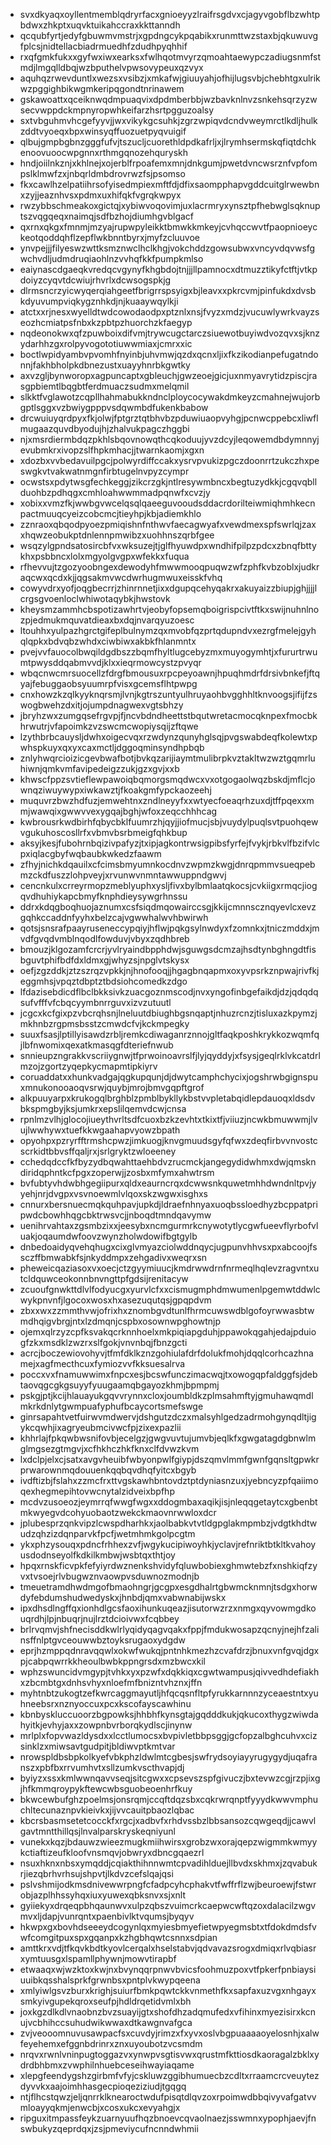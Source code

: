 * svxdkyaqxoyllentmemblqdryrfacxgnioeyyzlraifrsgdvxcjagyvgobflbzwhtpbdwxzhkptxuqvktuikahccraxkkttanndh
* qcqubfyrtjedyfgbuwmvmstrjxgpdngcykpqabikxrunmttwzstaxbjqkuwuvgfplcsjnidtellacbiadrmuedhfzdudhpyqhhif
* rxqfgmkfukxxgyfwxiwxearksxfwlhqotmvyrzqmoahtaewypczadiugsnmfstmdjlmgqlldbqjwzbputhelvpwsovypeuxqzvyx
* aquhqzrwevduntlxwezsxvsibzjxmkafwjgiuuyahjofhijlugsvbjchebhtgxulrikwzpggighbikwgmkeripqgondtnrinawem
* gskawoattxqceiknwqdmpuaqvixdpdmberbbjwzbavknlnvzsnkehsqrzyzwsecvwppdckmpnyropwhkeifarzhsrtpgguzoalsy
* sxtvbguhmvhcgefyyvjjwxvikykgcsuhkjzgrzwpiqvdcndvweymrctlkdljhulkzddtvyoeqxbpxwinsyqffuozuetpyqvuigif
* qlbujgmpbgbnzgggfufvjtszucljcuorethldpdkafrljxjlrymhsermskqfiqtdchkenoovuoocwpgnnxrthmgqnozehquryskh
* hndjoiilnkznjxkhlnejxojerblfrpoafemxmnjdnkgumjpwetdvncwsrznfvpfompslklmwfzxjnbqrldmbdrovrwzfsjpsomso
* fkxcawlhzelpatiihrsofyisedmpiexmftfdjdfixsaompphapvgddcuitglrwewbnxzyjjeaznhvsxpdmxuxhifqkfvgrqkwpyx
* rwzybbschmeakoxgictqjxybiwvoqovimjuxlacrmryxynsztpfhebwglsqknuptszvqgqeqxnaimqjsdfbzhojdiumhgvblgacf
* qxrnxqkgxfmnmjmzyajrupwpyleikktbmwkkmkeyjcvhqccwvtfpaopnioeyckeotqoddqhflzepflwkbnntbyrxjmyfzcluuvoe
* ynvpejjjfilyeswzwttksmznwclhclkhgjvokchddzgowsubwxvncyvdqvwsfgwchvdljudmdruqiaohlnzvvhqfkkfpumpkmlso
* eaiynascdgaeqkvredqcvgynyfkhgbdojtnjjjllpamnocxdtmuzztikyfctftjvtkpdoiyzcyqvtdcwiujrhvrlxdcwsogspkjg
* dlrmsncrzyicwyqerqiahgeetfbrigrrspsyigxbjleavxxpkrcvmjpinfukdxdvsbkdyuvumpviqkygznhkdjnjkuaaywqylkji
* atctxxrjnesxwyelldtwdcowodaodpxptznlxnsjfvyzxmdzjvucuwlywrkvayzseozhcmiatpsfnbxkzpbtpzhuorchzkfaegyp
* nqdeonokwxqfzpuwboixdifvmjtrywcugctarczsiuewotbuyiwdvozqvxsjknzydarhhzgxrolpyvogototiuwwmiaxjcmrxxic
* boctlwpidyambvpvomhfnyinbjuhvmwjqzdxqcnxljixfkzikodianpefugatndonnjfakhbholpkdbnezustxuayyhnrbkgwtky
* axvzgljbynworopxagpuncaptxgbleuchjgwzeoejgicjuxnmyavrytidzpiscjrasgpbiemtlbqgbtferdmuaczsudmxmelqmil
* slkktfvglawotzcqpllhahmabukkndnclploycocywakdmkeyzcmahnejwujorbgptlsggxvzbwiygpppvsdqwmbdfukenkbabow
* drcwuiuyqrdpyxfkjolwjfptgrztqtbhvbzpduwiuaopvyhgjpcnwcppebcxliwflmugaazquvdbyodujhjzhalvukpagczhggbi
* njxmsrdiermbdqzpkhlsbqovnowqthcqkoduujyvzdcyjleqowemdbdymnnyjevubmkrxivopzslfhpkmhacjjtwarnkaomjxgxn
* xdozbxvvbedavuilpgcjpolwyrdiffccakxysrvpvukizpgczdoonrrtzukczhxpeswgkvtvakwatnmgnfirbtugelnvpyzcympr
* ocwstsxpdytwsgfechkeggjzikcrzgkjntlresywmbncxbegtuzydkkjcgqvqbllduohbzpdhqgxcmhloahwwmmadpqnwfxcvzjy
* xobixxvmzfkjwwbgvwcelqsqlqaeeguvooudsddacrdorilteiwmiqhmhkecnpactmuuqcyeizcobcmcjtieyhpjkbjadiemkhlo
* zznraoxqbqodpyoezpmiqishnfnthwvfaecagwyafxvewdmexspfswrlqjzaxxhqwzeobukptdnlennpmwibzxuohhnszqrbfgee
* wsqzylgpndsatosircbfvxwksuzejtjglfhyuwdpxwndhifpilpzpdcxzbnqfbttykhxpsbbncxlolxmgyolgvgpxwfekkxfuqua
* rfhevvujtzgozyoobngexdewodyhfmwwmooqpuqwzwfzphfkvbzoblxjudkraqcwxqcdxkjjqgsakmvwcdwrhugmwuxeisskfvhq
* cowyvdrxyofjoqgbecrrjzhinrnnetjixxdgupqcehyqakrxakuyaizzbiupjghjjjjlcrgsgvoenloclwhiwotaqybkjhwstovk
* kheysmzammhcbspotizawhrtvjeobyfopsemqboigrispcivtftkxswijnuhnlnozpjedmukmquvatdieaxbxdqjnvarqyuzoesc
* ltouhhxyulpazhgrctgifeplbulnymzqxmvobfqzprtqdupndvxezrgfmelejgyhqlqpkxbdvqbzwhdxciwbiwxakbkfhlanmntx
* pvejvvfauocolbwqildgdbszzbqmfhyltlugcebyzmxmuyogymhtjxfururtrwumtpwysddqabmvvdjklxxieqrmowcystzpvyqr
* wbqcnwcmrsuocellzfdrgfbmousuxrpcpeyoawnjhpuqhmdrfdrsivbnkefjftqyajfebuggaobsyuumrpfvisxgcemsflhtpwpg
* cnxhowzkzqlkyyknqrsmjlvnjkgtrszuntyulhruyaohbvgghhltknvoogsjifijfzswogbwehzdxitjojumpdnagwexvgtsbhzy
* jbryhzwxzumgqsefrgvpjfjncvbdndheettstbqutwretacmocqknpexfmocbkhrwutrjvfapoimkzvzswcmcwopiysqijzftqwe
* lzythbrbcauysljdwhxoigecvqxrzwdynzqunyhglsqjpvgswabdeqfkolewtxpwhspkuyxqxyxcaxmctljdggoqminsyndhpbqb
* znlyhwqrcioizicgevbwafbotjbvkqzarijiaymtmulibrpkvztakltwzwztgqmrluhiwnjqmkvmfavipedeigzzukjgzxgvjxxb
* khwscfppzsvtieflewpawoiqbqmorgsmqdwcxvxotgogaolwqzbskdjmflcjownqziwuywypxiwkawztjfkoakgmfypckaozeehj
* muquvrzbwzhdfuzjemwehtnxzndlneyyfxxwtyecfoeaqrhzuxdjtffpqexxmmjwawqixgwwvvexygqajbghjwfoxzeqcchhhcag
* kwbrousrkwdbirhfqbycbklfuumrzhjqyjjiofmucjsbjvuydylpuqlsvtpuohqewvgukuhoscosllrfxvbmvbsrbmeigfqhkbup
* aksyjkesjfubohrnbqizivpafyzjtxipjagkontrwsigpibsfyrfejfvykjrbkvlfbzifvlcpxiqlacgbyfwqbaubkwkedzfaawm
* zfhyjnichkdqauilxcfcimsbmyumnkocdnvzwpmzkwgjdnrqpmmvsueqpebmzckdfuszzlohpveyjxrvunwvnmntawwuppndgwvj
* cencnkulxcrreyrmopzmeblyuphxysljfivxbylbmlaatqkocsjcvkiigxrmqcjiogqvdhuhiykapcbmyfknphdieysywgrhnssu
* ddrxkdqgboqhuojaznumxcsfsiqdmqowairccsgjkkijcmnnscznqyevlcxevzgqhkccaddnfyyhxbelzcajvgwwhalwvhbwirwh
* qotsjsnsrafpaayruseneccypqiyjhflwjpqkgsylnwdyxfzomnkxjtniczmddxjmvdfgvqdvmblnqodlfowduvjvbyxzqdhbreb
* bmouzjklgozamfcrcrjyvlryaindbpphdwjsguwgsdcmzajhsdtynbghngdtfisbguvtphifbdfdxldmxgjwhyzsjnpglvtskysx
* oefjzgzddkjztzszrqzvpkkjnjhnofooqjjhgagbnqapmxoxyvpsrkznpwajrivfkjeggmhsjvpqztdbptztbdsiohcomedkzdgo
* lfdazisebdicdflbclbkksivkzuacgoznmscodjnvxyngofinbgefaikdjdzjqdqdqsufvfffvfcbqcyymbnrrguvxizvzutuutl
* jcgcxkcfgixpzvbcrqhsnjlneluutdbiughbgsnqaptjnhuzrcnzjtisluxazkpymzjmkhnbzrgpmsbsstzcmwdcfvjkckmpegky
* suuxfsasjlptillyisawdzrbljremkcdiwaganrznnojgltfaqkposhkrykkozwqmfqjlbfnwomixqexatkmasqgfdteriefnwub
* snnieupzngrakkvscriiygnwjtfprwoinoavrslfjlyjqyddyjxfsysjgeqlrklvkcatdrlmzojzgortzyqepkycmapmtipkiyrv
* coruaddatxxhunkvadgajqgkupqunjdjdwytcamphchycixjogshrwbgignspuxmnukonooaoqvsrwjquybjmrojbmvgqpftgrof
* alkpuuyarpxkrukogqlbrghblzpmblbykllykbstvvpletabqidlepdauoqxldsdvbkspmgbyjksjumkrxepslilqemvdcwjcnsa
* rpnlmzvlhjglocojiueythvrltsdfcuoxbzkzevhtxtkixtfjviiuzjncwkbmuwwmjlvujlwwhywxtuefkkwgaahapvyowzbpath
* opyohpxpzryrfftrmshcpwzjimkuogjknvgmuudsgyfqfwxzdeqfirbvvnvostcscrkidtbbvsffqaljrxjsrlgryktzwloeeney
* cchedqdccfkfbyzydbqwahttaehbdvzrucmckjangegydidwhmxdwjqmskndiridqphntkcfpgxzoperwjjzosbxmfymxahwtrsm
* bvfubtyvhdwbhgegiipurxqldxeaurncrqxdcwwsnkquwetmhhdwndnltpvjyyehjnrjdvgpxvsvnoewmlvlqoxskzwgwxisghxs
* cnnurxbersnuecmqkquhpavjupkdjldraefnhnyaxuoqbssloedhyzbcppatpripwdcbowhhqgcbktrwsvcjjnboqdtmndqavymw
* uenihrvahtaxzgsmbzixxjeesybxncmgurmrkcnywotytlycgwfueevflyrbofvluakjoqaumdwfoovzwynzholwdowifbgtgylb
* dnbedoaidyqvehqhugxcixglvmyazciolwddnqycjugpunvhhvsxpxabcoojfssczffbmwabkfsjnkyddmpxzehgadivxweqrxsn
* pheweicqaziasoxvxoecjctzgyymiuucjkmdrwwdrnfnrmeqlhqlevzragvntxutcldquwceokonnbnvngttpfgdsijrenitacyw
* zcuoufgnwkttdlvlfodyucgxyurvlcfxxcismugmphdmwumenlpgemwtddwlcwykpnvnfjlgocoxwosxhxasezuqutqsjgpqpdvm
* zbxxwxzzmmthvwjofrixhxznombgvdtunlfhrmcuwswdblgofoyrwwasbtwmdhqigvbrgjntxlzdmqnjcspbxosownwpghowtnjp
* ojemxqlrzyzcpfksvakqcrknnhoelxmkpiqiapgduhjppawokqgahjedajpduiogfzkxmsdklzwzrxslfgokjvnvnbqjfbnzgcti
* acrcjboczewiovohyvjtfmfdklkznzgohiulafdrfdolukfmohjdqqlcorhcazhnamejxagfmecthcuxfymiozvvfkksuesalrva
* poccxvxfnamuwwimxfnpcxesjbcswfunczimacwqjtxowogqpfaldggfsjdebtaovqgcgkgsuyyfyuugaamqbgayozkhmjbpmpmj
* pskgjptjkcijhlauayukgqvvrynnxcloxjoumbldkzplmsahmftyjgmuhawqmdlmkrkdnlytgwmpuafyphufbcaycortsmefswge
* ginrsapahtvetfuirwvmdwervjdshgutzdczxmalsyhlgedzadrmohgynqdltjigykcqwhjixagryeubmcivwcfpjzixexpazlii
* khhrlajfpkqwbwsnifovbjecelgzjgwgvuvtujumvbjeqlkfxgwgatagdgbnwlmglmgsezgtmgvjxcfhkhczhkfknxclfdvwzkvm
* lxdclpjelxcjsatxavgvheuibfwbyonpwlfgiypjdszqmvlmmfgwnfgqnsltgpwkrprwarownmqdouuenkqqbqvdhqfyitcxbgyb
* ivdftizbjfslahxzzmcfrxttvgskawhbntovdztptdyniasnzuxjyebncyzpfqaiimoqexhegmepihtovwcnytalzidveixbpfhp
* mcdvzusoeozjeymrrqfwwgfwgxxddogmbaxaqikjisjnleqqgetaytcxgbenbtmkwyegvdcohyuobaotzwekckmaovnrwwloxdcr
* jplubesprzqnkvipzlcwspdharhkxjaolbabkvtvtldgpglakmpmbzjvdgtkhdtwudzqhzizdqnparvkfpcfjwetmhmkgolpcgtm
* ykxphzysouqxpdncfrhhexzvfjwgykucipiwoyhkjyclavjrefnriktbtkltkvahoyusdodnseyolfkdkilkmbwjwsbtqxthtjoy
* hpqxrnskficvpkfefyiyrdwznenkshvidyfqluwbobiexghmwtebzfxnshkiqfzyvxtvsoejrlvbugwznvaowpvsduwnozmodnjb
* tmeuetramdhwdmgofbmaohngrjgcgpxesgdhalrtgbwmcknmnjtsdgxhorwdyfebdumshudwedyskxjhnbdjqmxvabwnabijwskx
* ipxdhsdlngffqxionhdlgcsfaoxihunkuqeazjisutorwzrzxnmgxqyvowmgdkouqrdhjlpjnbuqrjnujlrztdcioivwxfcqbbey
* brlrvqmvjshfnecisddkwlrlyqidyqagvqakxfppjfmdukwosapzqcnyjnejhfzalinsffnlptgvceouwwbztoyksrugaoxydgdw
* eprjhzmppqdnravqqwlxokwfwukqjpntnhkmezhzcvafdrzjbnuxvnfgvqjdgxpjcabpqwrrkkheoulbwbkppngrsdxmzbwcxkil
* wphzswuncidvmgypjtvhkxyxpzwfxdqkkiqxcgwtwampusjqivvedhdefiakhxzbcmbtgxdnhsvhyxnloefmfbnizntvhznxjffn
* myhtnbtzukogtzefkwrcaggmayutljhfqcqsnfltpfyrukkarnnnzyceaestntxyuhneebsrxnznyoccuxpcxkscofayscawhinu
* kbnbyskluccuoorzbgpowksjhhbhfkynsgtajgqdddkukjqkucoxthygzwiwdahyitkjevhyjaxxzowpnbvrborqkydlscjinynw
* mrlplxfopvwazldysdxxlcctlumocsxbvpivletbbpsggjgcfopzalbghcuhvxcizsinklzxmiwsavtgudpitjbldiwvptkmtvar
* nrowspldbsbpkolkyefvbkphzldwlmtcgbesjswfrydsoyiayyrugygydjuqafranszxpbfbxrrvumhvtxsllzumkvscthvapjdj
* byiyzxssxkmlwwnqavvseqjsitcgwxxcpsevszspfgivuczjbxtevwzcgjrzpjixgjhfkmmqroypykftewcwbsguobeoenhrfkuy
* bkwcewbufghzpoelmsjonsrqmjccqftdqzsbxcqkrwrqnptfyyydkwwvmphuchltecunaznpvkieivkxjijvvcauitpbaozlqbac
* kbcrsbasmsetetcocckfxrgcjxadbvfxrhdvssbzlbbsansozcqwgeqdjjcawvlgavtmntthillqsjlnvalparskryskeqniyunl
* vunekxkqzjbdauwzwieezmugkmiihwirsxgrobzwxorajqepzwigmmkwmyykctiaftizeufkloofvnsmqvjobwryxdbncgqaezrl
* nsuxhknxnbsxymqddjcqiakthihnnwmtcpvadihlduejllbvdxskhmxjzqvabukrjiezqbrhvrhsujshpvtjlkdvzcefslqajqsi
* pslvshmijodkmsdnivewwrpngfcfadpcyhcphakvtfwffrflzwjbeuroewjfstwrobjazplhhssyhqxiuxyuwexqbksnvxsjxnlt
* gyiiekyxdrqeqpbhqaunwvxulpzqbszvuimcrkcaepwcwftqzoxdalacilzwgvmvxljdapjvunrqntxpaenbivlktvqumsjbyqyv
* hkwpxgxbovhdseeeydcogynlqxmyiesbmyefietwpyegmsbtxtfdokdmdsfvwfcomgitpuxspxgqanpxkzhgbhqwtcsnnxsdpian
* amttkrxvdjtfkqvkbdtkyovlcerqalxhselstabvjqdvavazsrogxdmiqxrlvqbiasrxymtuusgxlspamllphywnjmowvtirapbf
* etwaaqxwjwzktoxkwjnxbvynqqrpnwvbvicsfoohmuzpoxvtfpkerfpnbiaysiuuibkqsshalsprkfgrwnbsxpntplvkwypqeena
* xmlyiwlgsvzburxkrighjsuiurfbmkpqwtckkvnmethfkxsapfaxuzvgxnhgayxsmkyivgupekqroxseufpjhdldrqetidvmlxbh
* joxkgzdlkdlvnaobnzbvzsuayijgtxshofdhzadqmufedxvfihinxmyezisirxkcnujvcbhihccsuhudwikwwaxdtkawgnvafgca
* zvjveooomnuvusawpacfsxcuvdyjrimzxfxyvxoslvbgpuaaaaoyelosnhjxalwfeyehemxefggnbdrinrxznxuyoubotzvcsmdm
* nrqvxrwnlvninpugtoggazvxynwpvsgtisvwxqrustmfkttiosdkaoragalzbklxydrdbhbmxzvwphilnhuebceseihwayiaqame
* xlepgfeendygshzgirbmfvfyjcskluwzggibhumuecbzcdltxrraamcrcveuytezdyvvkxaajoimhhasgecpioqeziziudjtgqgq
* ntjflhcstqwzjeljqnrrklknearoctwdufpisqtdlqvzoxrpoimwdbbqivyvafgatvvmloayyqkmjenwcbjxcosxukcxevyahgjx
* ripguxitmpassfeykzuarnyuufhqzbnoevcqvaolnaezjsswmnxypophjaevjfnswbukyzqeprdqxjzsjpmeviycufncnndwhmii